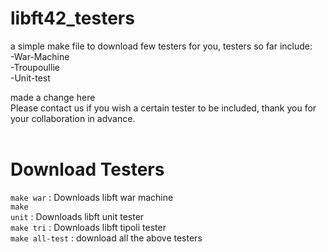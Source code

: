 # libft42_testers
a simple make file to download few testers for you, testers so far include:<br>
-War-Machine<br>
-Troupoullie<br>
-Unit-test<br>

made a change here<br>
Please contact us if you wish a certain tester to be included, thank you for your collaboration in advance.<br><br>
# Download Testers<br>
<code>make war</code> : Downloads libft war machine<br>
<code>make unit</code> : Downloads libft unit tester<br>
<code>make tri</code> :  Downloads libft tipoli tester<br>
<code>make all-test</code> : download all the above testers<br><br> 